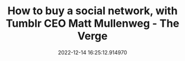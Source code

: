 ---
date: 2022-12-14 16:25:12.914970
link:
  source: web
  source_url: https://roytang.net
  text: How to buy a social network, with Tumblr CEO Matt Mullenweg - The Verge
  url: https://www.theverge.com/23506085/wordpress-twitter-tumblr-ceo-matt-mullenweg-elon-musk
source: web
syndicated:
- type: mastodon
  url: https://indieweb.social/users/roytang/statuses/109512957228733429
- type: twitter
  url: https://twitter.com/roytang/status/1603063574360109056/
tags:
- tech-life
title: How to buy a social network, with Tumblr CEO Matt Mullenweg - The Verge
---